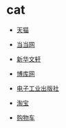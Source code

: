 # cat


<div id = "首"></div>
<script src = "../js/首.js"></script>


* [天猫](https://www.tmall.com/)
* [当当网](https://dangdang.m.tmall.com/)
* [新华文轩](https://winshare.m.tmall.com/)
* [博库网](https://bokuts.m.tmall.com/)
* [电子工业出版社](https://dzgycbs.m.tmall.com/)


* [淘宝](https://m.taobao.com/)
* [购物车](https://main.m.taobao.com/cart/index.html)
